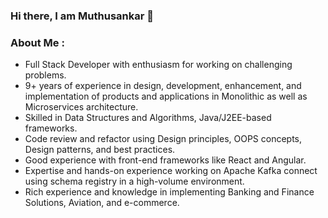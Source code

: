 ### Hi there, I am Muthusankar 👋

<!--
**muthusankar54/muthusankar54** is a ✨ _special_ ✨ repository because its `README.md` (this file) appears on your GitHub profile.

Here are some ideas to get you started:

- 🔭 I’m currently working on ...
- 🌱 I’m currently learning ...
- 👯 I’m looking to collaborate on ...
- 🤔 I’m looking for help with ...
- 💬 Ask me about ...
- 📫 How to reach me: ...
- 😄 Pronouns: ...
- ⚡ Fun fact: ...
--> 

### About Me :

- Full Stack Developer with enthusiasm for working on challenging problems. 
- 9+ years of experience in design, development, enhancement, and implementation of products and applications in Monolithic as well as Microservices architecture.
- Skilled in Data Structures and Algorithms, Java/J2EE-based frameworks. 
- Code review and refactor using Design principles, OOPS concepts, Design patterns, and best practices. 
- Good experience with front-end frameworks like React and Angular. 
- Expertise and hands-on experience working on Apache Kafka connect using schema registry in a high-volume environment.
- Rich experience and knowledge in implementing Banking and Finance Solutions, Aviation, and e-commerce.


